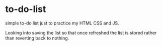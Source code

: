 # to-do-list
simple to-do list 
just to practice my HTML CSS and JS.

Looking into saving the list so that once refreshed the list is stored rather than reverting back to nothing.
